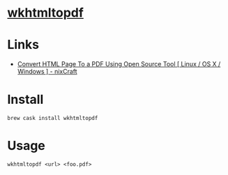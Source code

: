 # [wkhtmltopdf](https://wkhtmltopdf.org/)

# Links

* [Convert HTML Page To a PDF Using Open Source Tool [ Linux / OS X / Windows ] - nixCraft](https://www.cyberciti.biz/open-source/html-to-pdf-freeware-linux-osx-windows-software/)


# Install

```
brew cask install wkhtmltopdf
```

# Usage

```
wkhtmltopdf <url> <foo.pdf>
```
